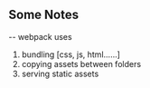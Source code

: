 ## Some Notes
  -- webpack uses
  1. bundling [css, js, html......]
  2. copying assets between folders
  3. serving static assets